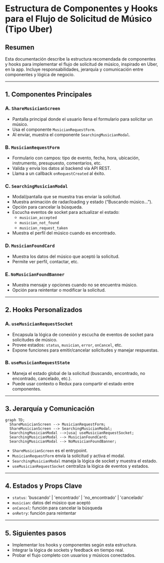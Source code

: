 # Estructura de Componentes y Hooks para el Flujo de Solicitud de Músico (Tipo Uber)

## Resumen
Esta documentación describe la estructura recomendada de componentes y hooks para implementar el flujo de solicitud de músico, inspirado en Uber, en la app. Incluye responsabilidades, jerarquía y comunicación entre componentes y lógica de negocio.

---

## 1. Componentes Principales

### **A. `ShareMusicianScreen`**
- Pantalla principal donde el usuario llena el formulario para solicitar un músico.
- Usa el componente `MusicianRequestForm`.
- Al enviar, muestra el componente `SearchingMusicianModal`.

### **B. `MusicianRequestForm`**
- Formulario con campos: tipo de evento, fecha, hora, ubicación, instrumento, presupuesto, comentarios, etc.
- Valida y envía los datos al backend vía API REST.
- Llama a un callback `onRequestCreated` al éxito.

### **C. `SearchingMusicianModal`**
- Modal/pantalla que se muestra tras enviar la solicitud.
- Muestra animación de radar/loading y estado (“Buscando músico...”).
- Opción para cancelar la búsqueda.
- Escucha eventos de socket para actualizar el estado:
  - `musician_accepted`
  - `musician_not_found`
  - `musician_request_taken`
- Muestra el perfil del músico cuando es encontrado.

### **D. `MusicianFoundCard`**
- Muestra los datos del músico que aceptó la solicitud.
- Permite ver perfil, contactar, etc.

### **E. `NoMusicianFoundBanner`**
- Muestra mensaje y opciones cuando no se encuentra músico.
- Opción para reintentar o modificar la solicitud.

---

## 2. Hooks Personalizados

### **A. `useMusicianRequestSocket`**
- Encapsula la lógica de conexión y escucha de eventos de socket para solicitudes de músico.
- Provee estados: `status`, `musician`, `error`, `onCancel`, etc.
- Expone funciones para emitir/cancelar solicitudes y manejar respuestas.

### **B. `useMusicianRequestState`**
- Maneja el estado global de la solicitud (buscando, encontrado, no encontrado, cancelado, etc.).
- Puede usar contexto o Redux para compartir el estado entre componentes.

---

## 3. Jerarquía y Comunicación

```mermaid
graph TD;
  ShareMusicianScreen --> MusicianRequestForm;
  ShareMusicianScreen --> SearchingMusicianModal;
  SearchingMusicianModal -->|usa| useMusicianRequestSocket;
  SearchingMusicianModal --> MusicianFoundCard;
  SearchingMusicianModal --> NoMusicianFoundBanner;
```

- `ShareMusicianScreen` es el entrypoint.
- `MusicianRequestForm` envía la solicitud y activa el modal.
- `SearchingMusicianModal` maneja la lógica de socket y muestra el estado.
- `useMusicianRequestSocket` centraliza la lógica de eventos y estados.

---

## 4. Estados y Props Clave
- `status`: 'buscando' | 'encontrado' | 'no_encontrado' | 'cancelado'
- `musician`: datos del músico que aceptó
- `onCancel`: función para cancelar la búsqueda
- `onRetry`: función para reintentar

---

## 5. Siguientes pasos
- Implementar los hooks y componentes según esta estructura.
- Integrar la lógica de sockets y feedback en tiempo real.
- Probar el flujo completo con usuarios y músicos conectados. 